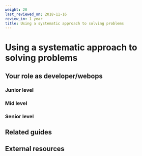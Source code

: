 ```yaml
---
weight: 20
last_reviewed_on: 2018-11-16
review_in: 1 year
title: Using a systematic approach to solving problems
---
```


# Using a systematic approach to solving problems

## Your role as developer/webops

### Junior level

### Mid level

### Senior level

## Related guides

## External resources
